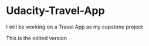 # Udacity-Travel-App

I will be working on a Travel App as my capstone project

This is the edited version
